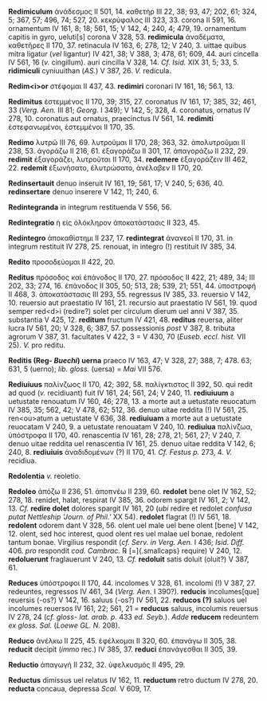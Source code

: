 **Redimiculum** ἀνάδεσμος II 501, 14. καθετήρ III 22, 38; 93, 47; 202,
61; 324, 5; 367, 57; 496, 74; 527, 20. κεκρύφαλος III 323, 33. corona II
591, 16. ornamentum IV 161, 8; 18; 561, 15; V 142, 4; 240, 4; 479, 19.
ornamentum capitis in gyro, ueluti[s] corona V 328, 53. **redimicula**
ἀναδέματα, καθετῆρες II 170, 37. retinacula IV 163, 6; 278, 12; V 240,
3. uittae quibus mitra ligatur (*vel* ligantur) IV 421, 38; V 388, 3;
478, 61; 609, 44. auri cincella IV 561, 16 (*v.* cingillum). auri
cincilla V 328, 14. *Cf. Isid.* XIX 31, 5; 33, 5. **ridimiculi**
cyniuuithan (*AS.*) V 387, 26. *V.* redicula.

**Redim\<i\>or** στέφομαι II 437, 43. **redimiri** coronari IV 161, 16;
56.1, 13.

**Redimitus** ἐστεμμένος II 170, 39; 315, 27. coronatus IV 161, 17; 385,
32; 461, 33 (*Verg. Aen.* III 81; *Georg.* I 349); V 142, 5; 328, 4.
coronatus, ornatus IV 278, 10. coronatus aut ornatus, praecinctus IV
561, 14. **redimiti** ἐστεφανωμένοι, ἐστεμμένοι II 170, 35.

**Redimo** λυτρῶ III 76, 69. λυτροῦμαι II 170, 28; 363, 32. ἀπολυτροῦμαι
II 238, 53. ἀγοράζω II 216, 61. ἐξαγοράζω II 301, 17. ἀπαγοράζω II 232,
29. **redimit** ἐξαγοράζει, λυτροῦται II 170, 34. **redemere**
ἐξαγοράζειν III 462, 22. **redemit** ἐξωνήσατο, ἐλυτρώσατο, ἀνέλαβεν II
170, 20.

**Redinsertauit** denuo inseruit IV 161, 19; 561, 17; V 240, 5; 636, 40.
**redinsertare** denuo inserere V 142, 11; 240, 6.

**Redintegranda** in integrum restituenda V 556, 56.

**Redintegratio** ἡ εἰς ὁλόκληρον ἀποκατάστασις II 323, 45.

**Redintegro** ἀποκαθίστημι II 237, 17. **redintegrat** ἀνανεοῖ II 170,
31. in integrum restituit IV 278, 25. renouat, in integro (!) restituit
IV 385, 34.

**Redito** προσοδεύομαι II 422, 20.

**Reditus** πρόσοδος καὶ ἐπάνοδος II 170, 27. πρόσοδος II 422, 21; 489,
34; III 202, 33; 274, 16. ἐπάνοδος II 305, 50; 513, 28; 539, 21; 551,
44. ὑποστροφή II 468, 3. ἀποκατάστασις III 293, 55. regressus IV 385,
33. reuersio V 142, 10. reuersio aut praestatio IV 161, 21. recursio aut
praestatio IV 561, 19. quod semper red\<d\>i (redire?) solet per
circulum dierum uel anni V 387, 35. substantia V 425, 12. **reditum**
fructum IV 421, 48. **reditus** reuersa, aliter lucra IV 561, 20; V 328,
6; 387, 57. possessionis *post* V 387, 8. tributa agrorum V 387, 31.
facuItates V 422, 3 = V 430, 70 (*Euseb. eccl. hist.* VII 25). *V.* pro
reditu.

**Reditis (Reg- *Buechi*) uerna** praeco IV 163, 47; V 328, 27; 388,
7; 478. 63; 631, 5 (uerno); *lib. gloss.* (uersa) = *Mai* VII 576.

**Rediuiuus** παλίνζωος II 170, 42; 392, 58. παλίγκτιστος II 392, 50.
qui redit ad quod (*v.* recidiuant) fuit IV 161, 24; 561, 24; V 240, 11.
**rediuiuum** a uetustate renouatum IV 160, 46; 278, 13. a morte aut a
uetustate reuocatum IV 385, 35; 562, 42; V 478, 62; 512, 36. denuo uitae
reddita (!) IV 561, 25. ren\<ou\>atum a uetustate V 636, 38.
**rediuiuam** a morte aut a uetustate reuocatam V 240, 9. a uetustate
renouatam V 240, 10. **rediuiua** παλίνζωα, ὑπόστροφα II 170, 40.
renascentia IV 161, 28; 278, 21; 561, 27; V 240, 7. denuo uitae reddita
uel renascentia IV 161, 25. denuo uitae reddita V 142, 6; 240, 8.
**rediuiuis** ἀναδιδομένων (?) II 170, 41. *Cf. Festus p.* 273, 4. *V.*
recidiua.

**Redolentia** *v.* reoletio.

**Redoleo** ἀπόζω II 236, 51. ἀποπνέω II 239, 60. **redolet** bene olet
IV 162, 52; 278, 18. renidet, halat, respirat IV 385, 36. odorem spargit
IV 161, 2; V 142, 13. *Cf.* **redire dolet** dolores spargit IV 161, 20
(*ubi* redire et redolet *confusa putat Nettleship 'Journ. of Phil.'* XX
54). **redolet** flagrat (!) IV 561, 18. **redolent** odorem dant V 328,
56. olent uel male uel bene olent [bene] V 142, 12. olent, sed hoc
interest, quod olent res uel malae uel bonae, redolent tantum bonae.
Virgilius respondit (*cf. Serv. in Verg. Aen.* I 436; *Isid. Diff.* 406.
*pro* respondit *cod. Cambrac.* ℞ [=]{.smallcaps} require) V 240, 12.
**redoluerunt** fraglauerunt V 240, 13. *Cf.* **redoluit** satis doluit
(oluit?) V 387, 61.

**Reduces** ὑπόστροφοι II 170, 44. incolomes V 328, 61. incolomi (!) V
387, 27. redeuntes, regressos IV 461, 34 (*Verg. Aen.* I 390?).
**reducis** incolumes[que] reuersis (-os?) V 142, 16. saluus (-os?) IV
561, 22. **reducos (?)** saluos uel incolumes reuersos IV 161, 22; 561,
21 = **reducus** saluus, incolumis reuersus IV 278, 24 (*cf. gloss- lat.
arab. p.* 433 *ed. Seyb.*). *Adde* **reducem** redeuntem *ex gloss.
Sal.* (*Loewe GL. N.* 208).

**Reduco** ἀνέλκω II 225, 45. ἐφέλκομαι II 320, 60. ἐπανάγω II 305, 38.
**reducit** decipit (*immo* rec.) IV 385, 37. **reduci** ἐπανάγεσθαι II
305, 39.

**Reductio** ἀπαγωγή II 232, 32. ὑφελκυσμός II 495, 29.

**Reductus** dimissus uel relatus IV 162, 11. **reductum** retro ductum
IV 278, 20. **reducta** concaua, depressa *Scal.* V 609, 17.
